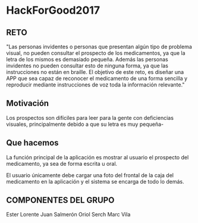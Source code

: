 # HackForGood2017

## RETO ##

"Las personas invidentes o personas que presentan algún tipo de problema visual, no pueden consultar el prospecto de los medicamentos, ya que la letra de los mismos es demasiado pequeña. Además las personas invidentes no pueden consultar esto de ninguna forma, ya que las instrucciones no están en braille.
El objetivo de este reto, es diseñar una APP que sea capaz de reconocer el medicamento de una forma sencilla y reproducir mediante instrucciones de voz toda la información relevante."

## Motivación ##

Los prospectos son difíciles para leer para la gente con deficiencias visuales, principalmente debido a que su letra es muy pequeña-

## Que hacemos ##

La función principal de la aplicación es mostrar al usuario el prospecto del medicamento, ya sea de forma escrita u oral.

El usuario únicamente debe cargar una foto del frontal de la caja del medicamento en la aplicación y el sistema se encarga de todo lo demás.

## COMPONENTES DEL GRUPO ##

Ester Lorente
Juan Salmerón
Oriol Serch
Marc Vila
